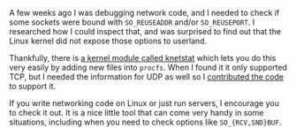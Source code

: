 <!--@
  title="knetstat: checking socket options on Linux"
  published="2017-06-11 19:10:00"
  description = "Linux does not expose options such as SO_REUSEADDR and SO_REUSEPORT to userland. The knetstat module does."
-->

A few weeks ago I was debugging network code, and I needed to check if some
sockets were bound with `SO_REUSEADDR` and/or `SO_REUSEPORT`. I researched how
I could inspect that, and was surprised to find out that the Linux kernel did
not expose those options to userland.

Thankfully, there is
[a kernel module called knetstat](https://github.com/veithen/knetstat)
which lets you do this very easily by adding new files into `procfs`. When I
found it it only supported TCP, but I needed the information for UDP as well so
I [contributed the code](https://github.com/veithen/knetstat/pull/11) to
support it.

If you write networking code on Linux or just run servers, I encourage you to
check it out. It is a nice little tool that can come very handy in some
situations, including when you need to check options like `SO_{RCV,SND}BUF`.
